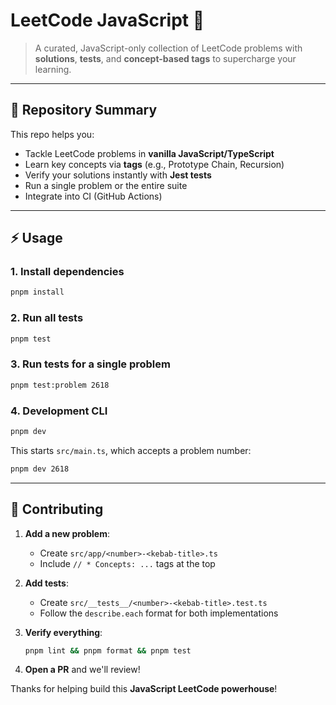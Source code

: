 # LeetCode JavaScript 🚀

> A curated, JavaScript-only collection of LeetCode problems with **solutions**, **tests**, and **concept-based tags** to supercharge your learning.

---

## 📖 Repository Summary

This repo helps you:

* Tackle LeetCode problems in **vanilla JavaScript/TypeScript**
* Learn key concepts via **tags** (e.g., Prototype Chain, Recursion)
* Verify your solutions instantly with **Jest tests**
* Run a single problem or the entire suite
* Integrate into CI (GitHub Actions)

---

## ⚡ Usage

### 1. Install dependencies

```bash
pnpm install
```

### 2. Run all tests

```bash
pnpm test
```

### 3. Run tests for a single problem

```bash
pnpm test:problem 2618
```

### 4. Development CLI

```bash
pnpm dev
```

This starts `src/main.ts`, which accepts a problem number:

```bash
pnpm dev 2618
```

---

## 🤝 Contributing

1. **Add a new problem**:

   * Create `src/app/<number>-<kebab-title>.ts`
   * Include `// * Concepts: ...` tags at the top
2. **Add tests**:

   * Create `src/__tests__/<number>-<kebab-title>.test.ts`
   * Follow the `describe.each` format for both implementations
3. **Verify everything**:

   ```bash
   pnpm lint && pnpm format && pnpm test
   ```
4. **Open a PR** and we'll review!

Thanks for helping build this **JavaScript LeetCode powerhouse**!
